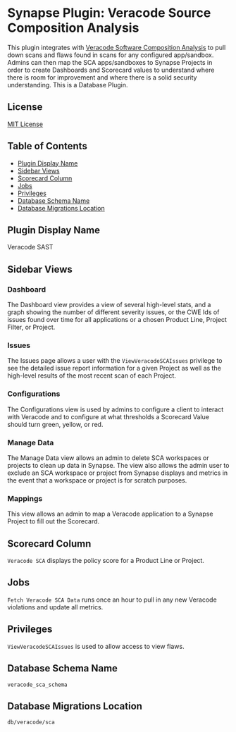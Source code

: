 # Synapse Plugin: Veracode Source Composition Analysis

This plugin integrates
with [Veracode Software Composition Analysis](https://www.veracode.com/products/software-composition-analysis)
to pull down scans and flaws found in scans for any configured app/sandbox. Admins can then map the
SCA apps/sandboxes to Synapse Projects in order to create Dashboards and Scorecard values to
understand where there is room for improvement and where there is a solid security understanding.
This is a Database Plugin.

## License

[MIT License](https://opensource.org/licenses/MIT)

## Table of Contents

- [Plugin Display Name](#plugin-display-name)
- [Sidebar Views](#sidebar-views)
- [Scorecard Column](#scorecard-column)
- [Jobs](#jobs)
- [Privileges](#privileges)
- [Database Schema Name](#database-schema-name)
- [Database Migrations Location](#database-migrations-location)

## Plugin Display Name

Veracode SAST

## Sidebar Views

### Dashboard

The Dashboard view provides a view of several high-level stats, and a graph showing the number of
different severity issues, or the CWE Ids of issues found over time for all applications or a chosen
Product Line, Project Filter, or Project.

### Issues

The Issues page allows a user with the `ViewVeracodeSCAIssues` privilege to see the detailed issue
report information for a given Project as well as the high-level results of the most recent scan of
each Project.

### Configurations

The Configurations view is used by admins to configure a client to interact with Veracode and to
configure at what thresholds a Scorecard Value should turn green, yellow, or red.

### Manage Data

The Manage Data view allows an admin to delete SCA workspaces or projects to clean up data in
Synapse. The view also allows the admin user to exclude an SCA workspace or project from Synapse
displays and metrics in the event that a workspace or project is for scratch purposes.

### Mappings

This view allows an admin to map a Veracode application to a Synapse Project to fill out the
Scorecard.

## Scorecard Column

`Veracode SCA` displays the policy score for a Product Line or Project.

## Jobs

`Fetch Veracode SCA Data` runs once an hour to pull in any new Veracode violations and update all
metrics.

## Privileges

`ViewVeracodeSCAIssues` is used to allow access to view flaws.

## Database Schema Name

`veracode_sca_schema`

## Database Migrations Location

`db/veracode/sca`
